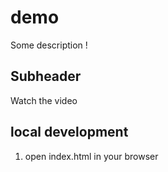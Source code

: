 # demo

Some description !

## Subheader

Watch the video

## local development 

1. open index.html in your browser 
